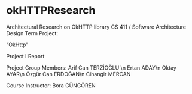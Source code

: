 # okHTTPResearch
Architectural Research on OkHTTP library
CS 411 / Software Architecture Design Term Project:
 
“OkHttp”

Project I Report
 
Project Group Members:
Arif Can TERZİOĞLU \n
Ertan ADAY\n
Oktay AYAR\n
Özgür Can ERDOĞAN\n
Cihangir MERCAN

	
 
Course Instructor:
Bora GÜNGÖREN
